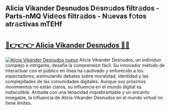 ## Alicia Vikander Desnudos D𝚎sn𝚞dos filtr𝚊dos - Parts-nMQ Vid𝚎os filtr𝚊dos - N𝚞evas f𝚘tos atr𝚊ctivas mTEHf

# <h2><a href="http://mbdlde.tromn.icu/?c=Alicia+Vikander+Desnudos">🔗👉👉👉 Alicia Vikander Desnudos 🔗🔗</a></h2>

[![Alicia Vikander Desnudos nuevo](https://i.imgur.com/pEAQMta.gif)](http://mbdlde.tromn.icu/?c=Alicia+Vikander+Desnudos)
Alicia Vikander Desnudos, un individuo complejo e intrigante, desafía la comprensión fácil. Su innovador método de interactuar con el público en línea ha cautivado y enfurecido a los espectadores, estimulando debates sobre moralidad, identidad y las complejidades de las comunidades digitales. Aunque sus próximos movimientos no están claros, su influencia en el mundo digital es indiscutible. Armada con una tenacidad inquebrantable y un encanto innegable, la influencia de Alicia Vikander Desnudos en el mundo virtual no tiene límites.
